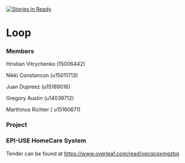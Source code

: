 [![Stories in Ready](https://badge.waffle.io/NikkiConstancon/Loop.png?label=ready&title=Ready)](https://waffle.io/NikkiConstancon/Loop?utm_source=badge)
# Loop


###  Members


Hristian Vitrychenko  (15006442)	
	
Nikki Constancon (u15011713)
	
Juan Dupreez (u15189016)
	
Gregory Austin (u14039712)
		
Marthinus Richter  ( u15160671)

### Project

### EPI-USE HomeCare System

Tender can be found at https://www.overleaf.com/read/xpcqcpxmgzbq



